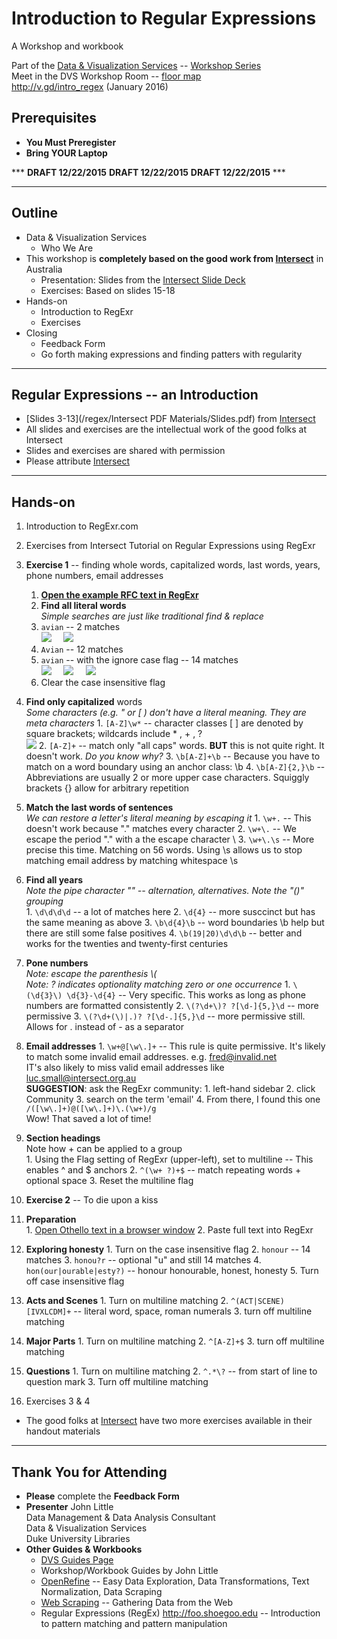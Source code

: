 # Introduction to Regular Expressions
A Workshop and workbook

Part of the [Data & Visualization Services](http://library.duke.edu/data) -- [Workshop Series](http://library.duke.edu/data/news)  
Meet in the DVS Workshop Room  -- [floor map](http://library.duke.edu/edge/spaces)  
http://v.gd/intro_regex (January 2016)

## Prerequisites
* **You Must Preregister** 
* **Bring YOUR Laptop**

***  **DRAFT  12/22/2015**  **DRAFT  12/22/2015**  **DRAFT  12/22/2015**  ***   

--------

## Outline
* Data & Visualization Services
  * Who We Are
* This workshop is **completely based on the good work from [Intersect](http://www.intersect.org.au/course-resources)** in Australia
  * Presentation:  Slides from the [Intersect Slide Deck](http://www.intersect.org.au/course-resources)
  * Exercises:  Based on slides 15-18
* Hands-on
  * Introduction to RegExr
  * Exercises
* Closing
  * Feedback Form
  * Go forth making expressions and finding patters with regularity

---
 
## Regular Expressions -- an Introduction
* [Slides 3-13](/regex/Intersect PDF Materials/Slides.pdf) from [Intersect](http://www.intersect.org.au/course-resources)
* All slides and exercises are the intellectual work of the good folks at Intersect
* Slides and exercises are shared with permission
* Please attribute [Intersect](http://www.intersect.org.au/course-resources)

 
---  

## Hands-on

1. Introduction to RegExr.com 
1. Exercises from Intersect Tutorial on Regular Expressions using RegExr
  2. **Exercise 1** -- finding whole words, capitalized words, last words, years, phone numbers, email addresses
     1. **[Open the example RFC text in RegExr](http://www.regexr.com/3c7gi)** 
     2. **Find all literal words**  
     *Simple searches are just like traditional find & replace*
      1. `avian` -- 2 matches   
	  <img src="http://www.clipular.com/c/6697213840326656.png?k=Sr4JJIBaQIQrFV_e22vdal35gLk"> &nbsp; &nbsp; <img src="http://www.clipular.com/c/5482778819821568.png?k=0ABAsScKdMlMhm02iRyZaI6HTFo">
      2. `Avian` -- 12 matches
      3. `avian` -- with the ignore case flag -- 14 matches   
	  <img src="http://www.clipular.com/c/4523633702600704.png?k=2ANfuhKq9-YlXhHskHO6UWvkeZ0">  &nbsp; &nbsp; <img src="http://www.clipular.com/c/6101324037881856.png?k=6kHKagztUKV9hfLP2f0z64Euk7E">  &nbsp; &nbsp; <img src="http://www.clipular.com/c/5227111764721664.png?k=J7C2jn8BBj9xTRXVugf8d9K2ui0">
      4. Clear the case insensitive flag   
	   
   5. **Find only capitalized** words   
   *Some characters (e.g. " or \[ ) don't have a literal meaning.  They are meta characters*
    1. `[A-Z]\w*` -- character classes \[ \] are denoted by square brackets; wildcards include \* , \+ , ?   
	<img src="http://www.clipular.com/c/4898985692102656.png?k=IPiLHHWl3MWUjXTW0gbaLf5j_pY">
    2. `[A-Z]+` -- match only "all caps" words.  **BUT** this is not quite right.  It doesn't work.  *Do you know why?*
    3. `\b[A-Z]+\b` -- Because you have to match on a word boundary using an anchor class:  \\b
    4. `\b[A-Z]{2,}\b` -- Abbreviations are usually 2 or more upper case characters.  Squiggly brackets \{\} allow for arbitrary repetition   
	   
   6. **Match the last words of sentences**   
   *We can restore a letter's literal meaning by escaping it*
    1. `\w+.` -- This doesn't work because "." matches every character
    2. `\w+\.` -- We escape the period "." with a the escape character \\
    3. `\w+\.\s` -- More precise this time.  Matching on 56 words.  Using \\s allows us to stop matching email address by matching whitespace \\s      
	
   7. **Find all years**   
   *Note the pipe character "\" -- alternation, alternatives.  Note the "()" grouping*   
    1. `\d\d\d\d` -- a lot of matches here
    2. `\d{4}` -- more susccinct but has the same meaning as above
    3. `\b\d{4}\b` -- word boundaries \\b help but there are still some false positives
    4. `\b(19|20)\d\d\b` -- better and works for the twenties and twenty-first centuries   

   8. **Pone numbers**   
   *Note: escape the parenthesis \\\(*   
   *Note: ? indicates optionality matching zero or one occurrence*
    1. `\(\d{3}\) \d{3}-\d{4}` -- Very specific.  This works as long as phone numbers are formatted consistently
    2. `\(?\d+\)? ?[\d-]{5,}\d` -- more permissive
    3. `\(?\d+(\)|.)? ?[\d-.]{5,}\d`	   -- more permissive still.  Allows for \. instead of - as a separator
	   
   9. **Email addresses**
    1. `\w+@[\w\.]+` -- This rule is quite permissive.  It's likely to match some invalid email addresses. e.g. fred@invalid.net   
    IT's also likely to miss valid email addresses like luc.small@intersect.org.au   
    **SUGGESTION**: ask the RegExr community:
     1. left-hand sidebar
     2. click Community
     3. search on the term 'email'
     4. From there, I found this one   
     `/([\w\.]+)@([\w\.]+)\.(\w+)/g`   
     Wow!  That saved a lot of time!   
		  
   10. **Section headings**   
   Note how \+ can be applied to a group  
    1. Using the Flag setting of RegExr (upper-left), set to multiline	-- This enables ^ and $ anchors
    2. `^(\w+ ?)+$` -- match repeating words + optional space
    3. Reset the multiline flag   
		
  3. **Exercise 2** -- To die upon a kiss
   1. **Preparation**   
    1. [Open Othello text in a browser window](http://shakespeare.mit.edu/othello/full.html) 
    2. Paste full text into RegExr   
		
   2. **Exploring honesty**
    1. Turn on the case insensitive flag
    2. `honour` -- 14 matches
    3. `honou?r` -- optional "u"  and still 14 matches
    4. `hon(our|ourable|esty?)` -- honour honourable, honest, honesty
    5. Turn off case insensitive flag
		
   3. **Acts and Scenes**
    1. Turn on multiline matching
    2. `^(ACT|SCENE) [IVXLCDM]+` -- literal word, space, roman numerals
    3. turn off multiline matching   

   4. **Major Parts**
    1. Turn on multiline matching
    2. `^[A-Z]+$`
    3. turn off multiline matching   
		
   5. **Questions**
    1. Turn on multiline matching
    2. `^.*\?` -- from start of line to question mark
    3. Turn off multiline matching   
		
  4. Exercises 3 & 4
  * The good folks at [Intersect](http://www.intersect.org.au/course-resources) have two more exercises available in their handout materials

---  

## Thank You for Attending

* **Please** complete the **Feedback Form**
* **Presenter** 
John Little   
Data Management & Data Analysis Consultant   
Data & Visualization Services   
Duke University Libraries   
* **Other Guides & Workbooks**
  * [DVS Guides Page](http://library.duke.edu/data/guides)
  * Workshop/Workbook Guides by John Little
   * [OpenRefine](http://v.gd/openrefine) -- Easy Data Exploration, Data Transformations, Text Normalization, Data Scraping
   * [Web Scraping](http://v.gd/webscrapting) -- Gathering Data from the Web
   * Regular Expressions (RegEx) http://foo.shoegoo.edu  -- Introduction to pattern matching and pattern manipulation



   



